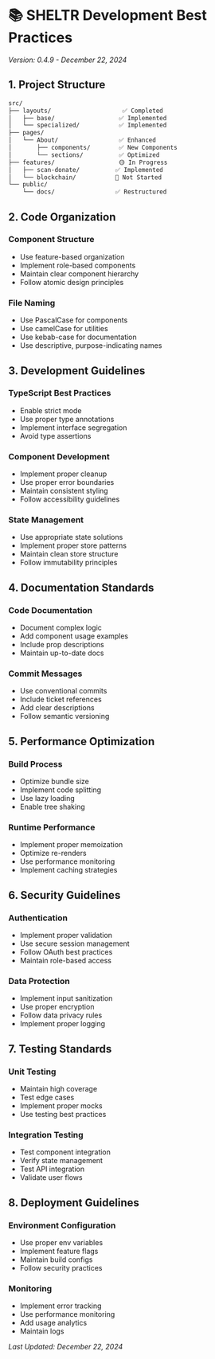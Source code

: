 # 📚 SHELTR Development Best Practices
*Version: 0.4.9 - December 22, 2024*

## 1. Project Structure
```bash
src/
├── layouts/                    ✅ Completed
│   ├── base/                  ✅ Implemented
│   └── specialized/           ✅ Implemented
├── pages/                     
│   └── About/                 ✅ Enhanced
│       ├── components/        ✅ New Components
│       └── sections/          ✅ Optimized
├── features/                  🟡 In Progress
│   ├── scan-donate/          ✅ Implemented
│   └── blockchain/           🔵 Not Started
└── public/
    └── docs/                 ✅ Restructured
```

## 2. Code Organization

### Component Structure
- Use feature-based organization
- Implement role-based components
- Maintain clear component hierarchy
- Follow atomic design principles

### File Naming
- Use PascalCase for components
- Use camelCase for utilities
- Use kebab-case for documentation
- Use descriptive, purpose-indicating names

## 3. Development Guidelines

### TypeScript Best Practices
- Enable strict mode
- Use proper type annotations
- Implement interface segregation
- Avoid type assertions

### Component Development
- Implement proper cleanup
- Use proper error boundaries
- Maintain consistent styling
- Follow accessibility guidelines

### State Management
- Use appropriate state solutions
- Implement proper store patterns
- Maintain clean store structure
- Follow immutability principles

## 4. Documentation Standards

### Code Documentation
- Document complex logic
- Add component usage examples
- Include prop descriptions
- Maintain up-to-date docs

### Commit Messages
- Use conventional commits
- Include ticket references
- Add clear descriptions
- Follow semantic versioning

## 5. Performance Optimization

### Build Process
- Optimize bundle size
- Implement code splitting
- Use lazy loading
- Enable tree shaking

### Runtime Performance
- Implement proper memoization
- Optimize re-renders
- Use performance monitoring
- Implement caching strategies

## 6. Security Guidelines

### Authentication
- Implement proper validation
- Use secure session management
- Follow OAuth best practices
- Maintain role-based access

### Data Protection
- Implement input sanitization
- Use proper encryption
- Follow data privacy rules
- Implement proper logging

## 7. Testing Standards

### Unit Testing
- Maintain high coverage
- Test edge cases
- Implement proper mocks
- Use testing best practices

### Integration Testing
- Test component integration
- Verify state management
- Test API integration
- Validate user flows

## 8. Deployment Guidelines

### Environment Configuration
- Use proper env variables
- Implement feature flags
- Maintain build configs
- Follow security practices

### Monitoring
- Implement error tracking
- Use performance monitoring
- Add usage analytics
- Maintain logs

*Last Updated: December 22, 2024*